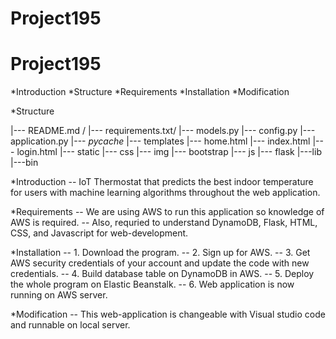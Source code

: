 # Project195

# Project195


*Introduction
*Structure
*Requirements
*Installation
*Modification

*Structure

|--- README.md /
|--- requirements.txt/
|--- models.py
|--- config.py
|--- application.py
|--- _pycache_
|--- templates
            |--- home.html
            |--- index.html
            |--- login.html
|--- static
          |--- css
          |--- img
          |--- bootstrap
          |--- js
|--- flask
        |---lib
        |---bin



*Introduction
-- IoT Thermostat that predicts the best indoor temperature for users with machine learning algorithms throughout the web application.



*Requirements
-- We are using AWS to run this application so knowledge of AWS is required.
-- Also, requried to understand DynamoDB, Flask, HTML, CSS, and Javascript for web-development.


*Installation
-- 1. Download the program.
-- 2. Sign up for AWS.
-- 3. Get AWS security credentials of your account and update the code with new credentials.
-- 4. Build database table on DynamoDB in AWS.
-- 5. Deploy the whole program on Elastic Beanstalk.
-- 6. Web application is now running on AWS server. 

*Modification
-- This web-application is changeable with Visual studio code and runnable on local server.
